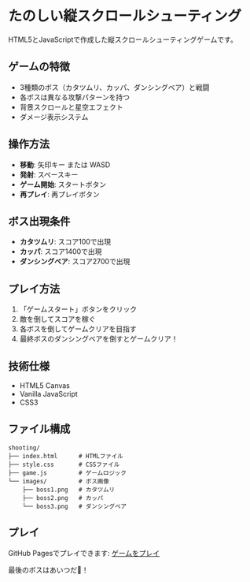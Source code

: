 # たのしい縦スクロールシューティング

HTML5とJavaScriptで作成した縦スクロールシューティングゲームです。

## ゲームの特徴

- 3種類のボス（カタツムリ、カッパ、ダンシングベア）と戦闘
- 各ボスは異なる攻撃パターンを持つ
- 背景スクロールと星空エフェクト
- ダメージ表示システム

## 操作方法

- **移動**: 矢印キー または WASD
- **発射**: スペースキー
- **ゲーム開始**: スタートボタン
- **再プレイ**: 再プレイボタン

## ボス出現条件

- **カタツムリ**: スコア100で出現
- **カッパ**: スコア1400で出現  
- **ダンシングベア**: スコア2700で出現

## プレイ方法

1. 「ゲームスタート」ボタンをクリック
2. 敵を倒してスコアを稼ぐ
3. 各ボスを倒してゲームクリアを目指す
4. 最終ボスのダンシングベアを倒すとゲームクリア！

## 技術仕様

- HTML5 Canvas
- Vanilla JavaScript
- CSS3

## ファイル構成

```
shooting/
├── index.html      # HTMLファイル
├── style.css       # CSSファイル
├── game.js         # ゲームロジック
└── images/         # ボス画像
    ├── boss1.png   # カタツムリ
    ├── boss2.png   # カッパ
    └── boss3.png   # ダンシングベア
```

## プレイ

GitHub Pagesでプレイできます: [ゲームをプレイ](https://your-username.github.io/shooting-game/)

最後のボスはあいつだ🐻！